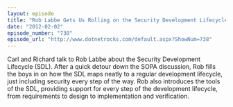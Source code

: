 ```yaml
---
layout: episode
title: "Rob Labbe Gets Us Rolling on the Security Development Lifecycle"
date: "2012-02-02"
episode_number: "738"
episode_url: "http://www.dotnetrocks.com/default.aspx?ShowNum=738"
---
```


Carl and Richard talk to Rob Labbe about the Security Development Lifecycle (SDL). After a quick detour down the SOPA discussion, Rob fills the boys in on how the SDL maps neatly to a regular development lifecycle, just including security every step of the way. Rob also introduces the tools of the SDL, providing support for every step of the development lifecycle, from requirements to design to implementation and verification.
